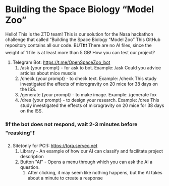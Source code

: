 # Building the Space Biology “Model Zoo”
 Hello! This is the ZTD team! This is our solution for the Nasa hackathon challenge that called “Building the Space Biology “Model Zoo”
 This GitHub repository contains all our code. BUT❗❗❗ There are no AI files, since the weight of 1 file is at least more than 5 GB!
 How you can test our project?
 1. Telegram Bot: https://t.me/OpenSpaceZoo_bot
    1. /ask {your prompt} - for ask to bot.             Example: /ask Could you advice articles about mice muscle
    2. /check {your prompt} - to check text.            Example: /check This study investigated the effects of microgravity on 20 mice for 38 days on the ISS.
    3. /generate {your prompt} - to make image.         Example: /generate fox
    4. /dres {your prompt} - to design your research.   Example: /dres This study investigated the effects of microgravity on 20 mice for 38 days on the ISS.
### ❗If the bot does not respond, wait 2-3 minutes before "reasking"❗
 2. Site(only for PC!): https://tora.serveo.net
    1. Library - An example of how our AI can classify and facilitate project description
    2. Button "AI" - Opens a menu through which you can ask the AI ​​a question.
       1. After clicking, it may seem like nothing happens, but the AI ​​takes about a minute to create a response
